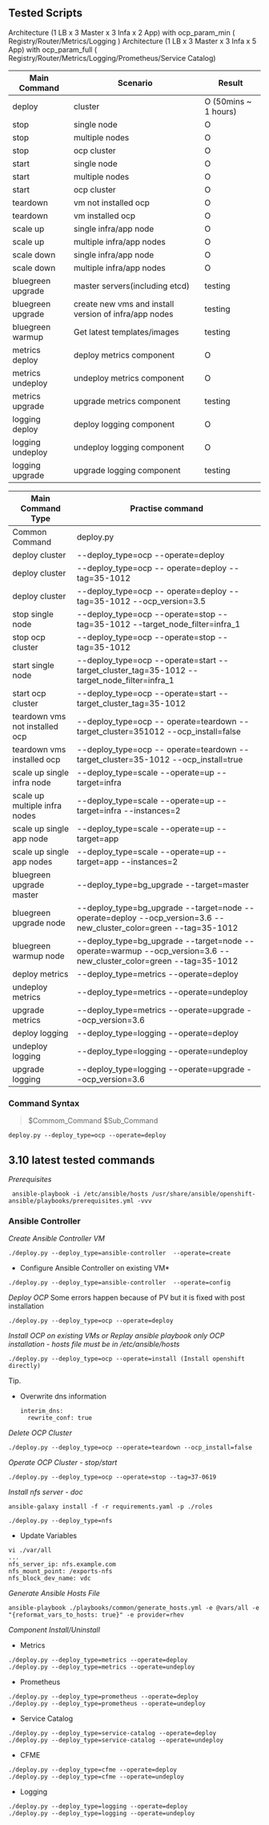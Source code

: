 Tested Scripts
--------------


Architecture (1 LB x 3 Master x 3 Infa x 2 App) with ocp_param_min ( Registry/Router/Metrics/Logging )
Architecture (1 LB x 3 Master x 3 Infa x 5 App) with ocp_param_full ( Registry/Router/Metrics/Logging/Prometheus/Service Catalog)

| Main Command|         Scenario       | Result|
|--------|------------------------|-------|
| deploy |  cluster               |   O  (50mins ~ 1 hours) |
| stop   |  single node           |   O   |
| stop   |  multiple nodes        |   O   |
| stop   |  ocp cluster           |   O   |
| start  |  single node           |   O   |
| start  |  multiple nodes        |   O   |
| start  |  ocp cluster           |   O   |
| teardown| vm not installed ocp  |   O   |
| teardown| vm installed ocp      |   O   |
| scale up | single infra/app node    |   O   |
| scale up | multiple infra/app nodes |   O   |
| scale down | single infra/app node  |   O   |
| scale down | multiple infra/app nodes |   O   |
| bluegreen upgrade | master servers(including etcd) | testing |
| bluegreen upgrade | create new vms and install version of infra/app nodes | testing |
| bluegreen warmup  | Get latest templates/images | testing |
| metrics deploy    | deploy metrics component   | O |
| metrics undeploy  | undeploy metrics component | O |
| metrics upgrade   | upgrade metrics component  | testing |
| logging deploy    | deploy logging component   | O |
| logging undeploy  | undeploy logging component | O |
| logging upgrade   | upgrade logging component  | testing |




| Main Command Type|Practise command        |
|--------|--------|
| Common Command | deploy.py |
| deploy cluster | --deploy_type=ocp --operate=deploy |
| deploy cluster | --deploy_type=ocp -- operate=deploy --tag=35-1012|
| deploy cluster | --deploy_type=ocp -- operate=deploy --tag=35-1012 --ocp_version=3.5|
| stop single node | --deploy_type=ocp --operate=stop --tag=35-1012 --target_node_filter=infra_1 |
| stop ocp cluster | --deploy_type=ocp --operate=stop --tag=35-1012 |
| start single node | --deploy_type=ocp --operate=start --target_cluster_tag=35-1012 --target_node_filter=infra_1 |
| start ocp cluster | --deploy_type=ocp --operate=start --target_cluster_tag=35-1012 |
| teardown vms not installed ocp|  --deploy_type=ocp -- operate=teardown --target_cluster=351012 --ocp_install=false|
| teardown vms installed ocp |  --deploy_type=ocp -- operate=teardown --target_cluster=35-1012 --ocp_install=true|
| scale up single infra node   |--deploy_type=scale --operate=up --target=infra|
| scale up multiple infra nodes   |--deploy_type=scale --operate=up --target=infra --instances=2|
| scale up single app node   |--deploy_type=scale --operate=up --target=app|
| scale up single app nodes   |--deploy_type=scale --operate=up --target=app --instances=2|
| bluegreen upgrade master | --deploy_type=bg_upgrade --target=master |
| bluegreen upgrade node | --deploy_type=bg_upgrade --target=node --operate=deploy --ocp_version=3.6 --new_cluster_color=green --tag=35-1012  |
| bluegreen warmup node | --deploy_type=bg_upgrade --target=node --operate=warmup  --ocp_version=3.6 --new_cluster_color=green --tag=35-1012  |
| deploy metrics  | --deploy_type=metrics --operate=deploy |
| undeploy metrics| --deploy_type=metrics --operate=undeploy |
| upgrade metrics | --deploy_type=metrics --operate=upgrade --ocp_version=3.6 |
| deploy logging  | --deploy_type=logging --operate=deploy |
| undeploy logging| --deploy_type=logging --operate=undeploy |
| upgrade logging | --deploy_type=logging --operate=upgrade --ocp_version=3.6 |
### Command Syntax

>$Commom_Command $Sub_Command

```
deploy.py --deploy_type=ocp --operate=deploy
```



## 3.10 latest tested commands
*Prerequisites*
```
 ansible-playbook -i /etc/ansible/hosts /usr/share/ansible/openshift-ansible/playbooks/prerequisites.yml -vvv
```


### Ansible Controller
*Create Ansible Controller VM*
```
./deploy.py --deploy_type=ansible-controller  --operate=create
```
* Configure Ansible Controller on existing VM*
```
./deploy.py --deploy_type=ansible-controller  --operate=config
```
*Deploy OCP*
Some errors happen because of PV but it is fixed with post installation
```
./deploy.py --deploy_type=ocp --operate=deploy 
```

*Install OCP on existing VMs or Replay ansible playbook only OCP installation - hosts file must be in /etc/ansible/hosts*
```
./deploy.py --deploy_type=ocp --operate=install (Install openshift directly)
```
Tip.
* Overwrite dns information
    ```
    interim_dns:
      rewrite_conf: true
    ```    
*Delete OCP Cluster*
```
./deploy.py --deploy_type=ocp --operate=teardown --ocp_install=false
```
*Operate OCP Cluster - stop/start*
```
./deploy.py --deploy_type=ocp --operate=stop --tag=37-0619
```

*Install nfs server - doc*
```
ansible-galaxy install -f -r requirements.yaml -p ./roles

./deploy.py --deploy_type=nfs
```
- Update Variables
```
vi ./var/all
...
nfs_server_ip: nfs.example.com
nfs_mount_point: /exports-nfs
nfs_block_dev_name: vdc
```

*Generate Ansible Hosts File*
```
ansible-playbook ./playbooks/common/generate_hosts.yml -e @vars/all -e "{reformat_vars_to_hosts: true}" -e provider=rhev
```
*Component Install/Uninstall*

- Metrics
```
./deploy.py --deploy_type=metrics --operate=deploy
./deploy.py --deploy_type=metrics --operate=undeploy
```
- Prometheus
```
./deploy.py --deploy_type=prometheus --operate=deploy
./deploy.py --deploy_type=prometheus --operate=undeploy
```
- Service Catalog
```
./deploy.py --deploy_type=service-catalog --operate=deploy
./deploy.py --deploy_type=service-catalog --operate=undeploy
```
- CFME
```
./deploy.py --deploy_type=cfme --operate=deploy
./deploy.py --deploy_type=cfme --operate=undeploy
```
- Logging
```
./deploy.py --deploy_type=logging --operate=deploy
./deploy.py --deploy_type=logging --operate=undeploy
```
